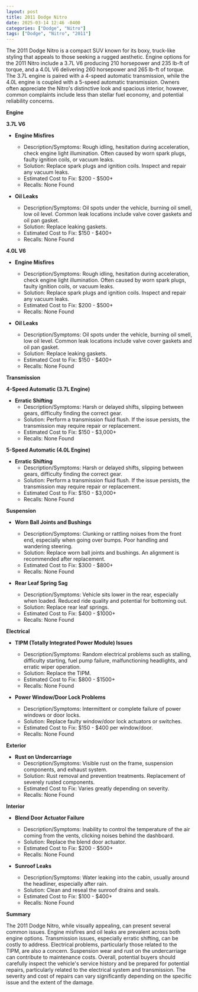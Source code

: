 ```yaml
---
layout: post
title: 2011 Dodge Nitro
date: 2025-03-14 12:46 -0400
categories: ["Dodge", "Nitro"]
tags: ["Dodge", "Nitro", "2011"]
---
```

The 2011 Dodge Nitro is a compact SUV known for its boxy, truck-like styling that appeals to those seeking a rugged aesthetic. Engine options for the 2011 Nitro include a 3.7L V6 producing 210 horsepower and 235 lb-ft of torque, and a 4.0L V6 delivering 260 horsepower and 265 lb-ft of torque. The 3.7L engine is paired with a 4-speed automatic transmission, while the 4.0L engine is coupled with a 5-speed automatic transmission. Owners often appreciate the Nitro's distinctive look and spacious interior, however, common complaints include less than stellar fuel economy, and potential reliability concerns.

**Engine**

**3.7L V6**

*   **Engine Misfires**
    *   Description/Symptoms: Rough idling, hesitation during acceleration, check engine light illumination. Often caused by worn spark plugs, faulty ignition coils, or vacuum leaks.
    *   Solution: Replace spark plugs and ignition coils. Inspect and repair any vacuum leaks.
    *   Estimated Cost to Fix: $200 - $500+
    *   Recalls: None Found

*   **Oil Leaks**
    *   Description/Symptoms: Oil spots under the vehicle, burning oil smell, low oil level. Common leak locations include valve cover gaskets and oil pan gasket.
    *   Solution: Replace leaking gaskets.
    *   Estimated Cost to Fix: $150 - $400+
    *   Recalls: None Found

**4.0L V6**

*   **Engine Misfires**
    *   Description/Symptoms: Rough idling, hesitation during acceleration, check engine light illumination. Often caused by worn spark plugs, faulty ignition coils, or vacuum leaks.
    *   Solution: Replace spark plugs and ignition coils. Inspect and repair any vacuum leaks.
    *   Estimated Cost to Fix: $200 - $500+
    *   Recalls: None Found

*   **Oil Leaks**
    *   Description/Symptoms: Oil spots under the vehicle, burning oil smell, low oil level. Common leak locations include valve cover gaskets and oil pan gasket.
    *   Solution: Replace leaking gaskets.
    *   Estimated Cost to Fix: $150 - $400+
    *   Recalls: None Found

**Transmission**

**4-Speed Automatic (3.7L Engine)**

*   **Erratic Shifting**
    *   Description/Symptoms: Harsh or delayed shifts, slipping between gears, difficulty finding the correct gear.
    *   Solution: Perform a transmission fluid flush. If the issue persists, the transmission may require repair or replacement.
    *   Estimated Cost to Fix: $150 - $3,000+
    *   Recalls: None Found

**5-Speed Automatic (4.0L Engine)**

*   **Erratic Shifting**
    *   Description/Symptoms: Harsh or delayed shifts, slipping between gears, difficulty finding the correct gear.
    *   Solution: Perform a transmission fluid flush. If the issue persists, the transmission may require repair or replacement.
    *   Estimated Cost to Fix: $150 - $3,000+
    *   Recalls: None Found

**Suspension**

*   **Worn Ball Joints and Bushings**
    *   Description/Symptoms: Clunking or rattling noises from the front end, especially when going over bumps. Poor handling and wandering steering.
    *   Solution: Replace worn ball joints and bushings. An alignment is recommended after replacement.
    *   Estimated Cost to Fix: $300 - $800+
    *   Recalls: None Found

*   **Rear Leaf Spring Sag**
    *   Description/Symptoms: Vehicle sits lower in the rear, especially when loaded. Reduced ride quality and potential for bottoming out.
    *   Solution: Replace rear leaf springs.
    *   Estimated Cost to Fix: $400 - $1000+
    *   Recalls: None Found

**Electrical**

*   **TIPM (Totally Integrated Power Module) Issues**
    *   Description/Symptoms: Random electrical problems such as stalling, difficulty starting, fuel pump failure, malfunctioning headlights, and erratic wiper operation.
    *   Solution: Replace the TIPM.
    *   Estimated Cost to Fix: $800 - $1500+
    *   Recalls: None Found

*   **Power Window/Door Lock Problems**
    *   Description/Symptoms: Intermittent or complete failure of power windows or door locks.
    *   Solution: Replace faulty window/door lock actuators or switches.
    *   Estimated Cost to Fix: $150 - $400 per window/door.
    *   Recalls: None Found

**Exterior**

*   **Rust on Undercarriage**
    *   Description/Symptoms: Visible rust on the frame, suspension components, and exhaust system.
    *   Solution: Rust removal and prevention treatments. Replacement of severely rusted components.
    *   Estimated Cost to Fix: Varies greatly depending on severity.
    *   Recalls: None Found

**Interior**

*   **Blend Door Actuator Failure**
    *   Description/Symptoms: Inability to control the temperature of the air coming from the vents, clicking noises behind the dashboard.
    *   Solution: Replace the blend door actuator.
    *   Estimated Cost to Fix: $200 - $500+
    *   Recalls: None Found

*   **Sunroof Leaks**
    *   Description/Symptoms: Water leaking into the cabin, usually around the headliner, especially after rain.
    *   Solution: Clean and reseal the sunroof drains and seals.
    *   Estimated Cost to Fix: $100 - $400+
    *   Recalls: None Found

**Summary**

The 2011 Dodge Nitro, while visually appealing, can present several common issues. Engine misfires and oil leaks are prevalent across both engine options. Transmission issues, especially erratic shifting, can be costly to address. Electrical problems, particularly those related to the TIPM, are also a concern. Suspension wear and rust on the undercarriage can contribute to maintenance costs. Overall, potential buyers should carefully inspect the vehicle's service history and be prepared for potential repairs, particularly related to the electrical system and transmission. The severity and cost of repairs can vary significantly depending on the specific issue and the extent of the damage.


